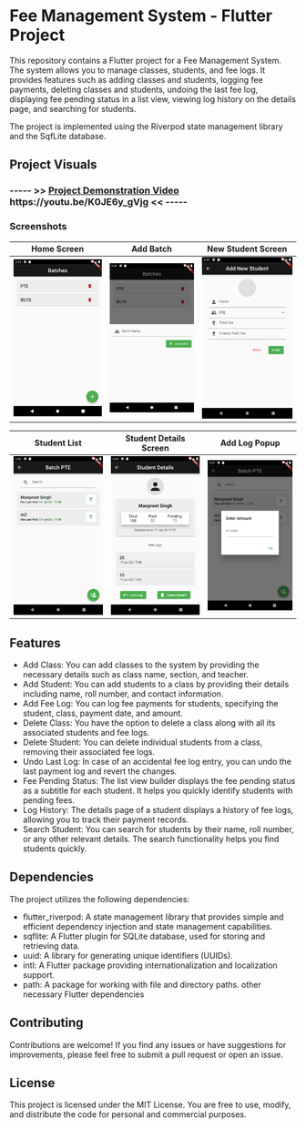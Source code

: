 # Fee Management System - Flutter Project
This repository contains a Flutter project for a Fee Management System. The system allows you to manage classes, students, and fee logs. It provides features such as adding classes and students, logging fee payments, deleting classes and students, undoing the last fee log, displaying fee pending status in a list view, viewing log history on the details page, and searching for students.

The project is implemented using the Riverpod state management library and the SqfLite database.

## Project Visuals

###  ----- >>    [Project Demonstration Video]([https://www.example.com](https://youtu.be/K0JE6y_gVjg))  https://youtu.be/K0JE6y_gVjg << -----

### Screenshots

| Home Screen                                | Add Batch                                    | New Student Screen                            |
| ----------------------------------------- | -------------------------------------------- | --------------------------------------------- |
| ![Home Screen](https://github.com/Mr-Manpreet-Singh/studentFeeManagement/blob/main/github_readme_screenshots/home_screen.png) | ![Add Batch](https://github.com/Mr-Manpreet-Singh/studentFeeManagement/blob/main/github_readme_screenshots/add_batch.png) | ![New Student Screen](https://github.com/Mr-Manpreet-Singh/studentFeeManagement/blob/main/github_readme_screenshots/new_student_screen.png) |

| Student List                                | Student Details Screen                                    | Add Log Popup                            |
| ----------------------------------------- | -------------------------------------------- | --------------------------------------------- |
| ![Student List](https://github.com/Mr-Manpreet-Singh/studentFeeManagement/blob/main/github_readme_screenshots/student_list.png) | ![Student Details Screen](https://github.com/Mr-Manpreet-Singh/studentFeeManagement/blob/main/github_readme_screenshots/student_details_screen.png) | ![Add Log Popup](https://github.com/Mr-Manpreet-Singh/studentFeeManagement/blob/main/github_readme_screenshots/add_log_popup.png) |



## Features
- Add Class: You can add classes to the system by providing the necessary details such as class name, section, and teacher.
- Add Student: You can add students to a class by providing their details including name, roll number, and contact information.
- Add Fee Log: You can log fee payments for students, specifying the student, class, payment date, and amount.
- Delete Class: You have the option to delete a class along with all its associated students and fee logs.
- Delete Student: You can delete individual students from a class, removing their associated fee logs.
- Undo Last Log: In case of an accidental fee log entry, you can undo the last payment log and revert the changes.
- Fee Pending Status: The list view builder displays the fee pending status as a subtitle for each student. It helps you quickly identify students with pending fees.
- Log History: The details page of a student displays a history of fee logs, allowing you to track their payment records.
- Search Student: You can search for students by their name, roll number, or any other relevant details. The search functionality helps you find students quickly.


## Dependencies
The project utilizes the following dependencies:

- flutter_riverpod: A state management library that provides simple and efficient dependency injection and state management capabilities.
- sqflite: A Flutter plugin for SQLite database, used for storing and retrieving data.
- uuid: A library for generating unique identifiers (UUIDs).
- intl: A Flutter package providing internationalization and localization support.
- path: A package for working with file and directory paths.
other necessary Flutter dependencies


## Contributing
Contributions are welcome! If you find any issues or have suggestions for improvements, please feel free to submit a pull request or open an issue.


## License
This project is licensed under the MIT License. You are free to use, modify, and distribute the code for personal and commercial purposes.
